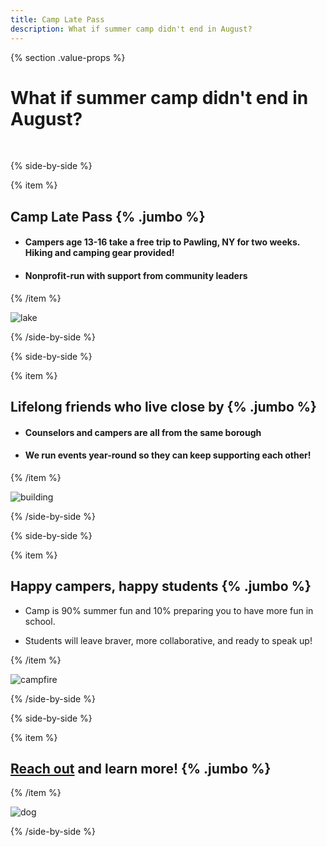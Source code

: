 ```yaml
---
title: Camp Late Pass
description: What if summer camp didn't end in August?
---
```


{% section .value-props %}

# What if summer camp didn't end in August? 

&nbsp;


{% side-by-side %}

{% item %}

## Camp Late Pass {% .jumbo %}

- #### Campers age 13-16 take a free trip to Pawling, NY for two weeks. Hiking and camping gear provided!
- #### Nonprofit-run with support from community leaders


{% /item %}

![lake](/images/lake.png)

{% /side-by-side %}

{% side-by-side %}

{% item %}

## Lifelong friends who live close by {% .jumbo %}

- #### Counselors and campers are all from the same borough
- #### We run events year-round so they can keep supporting each other!

{% /item %}

![building](/images/camp.png)

{% /side-by-side %}


{% side-by-side %}




{% item %}

## Happy campers, happy students {% .jumbo %}

- Camp is 90% summer fun and 10% preparing you to have more fun in school.

- Students will leave braver, more collaborative, and ready to speak up! 

{% /item %}

![campfire](/images/campfire.png)


{% /side-by-side %}

{% side-by-side %}

{% item %}

## [Reach out](mailto:ben@onefact.org) and learn more! {% .jumbo %}

{% /item %}

![dog](/images/dog.png)

{% /side-by-side %}






